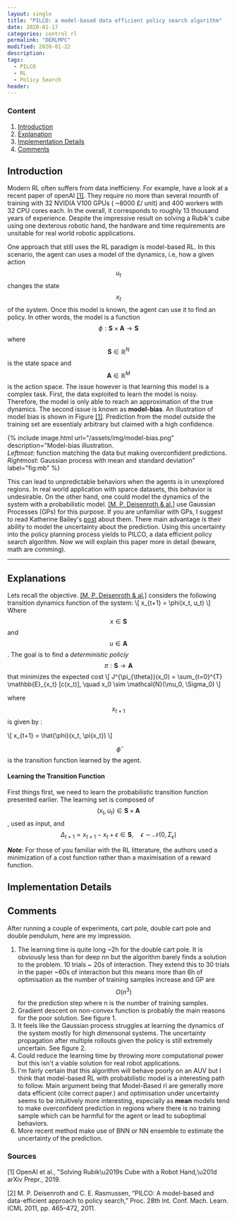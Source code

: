```yaml
---
layout: single
title: "PILCO: a model-based data efficient policy search algorithm"
date: 2020-01-17
categories: control rl
permalink: "DERLMPC"
modified: 2020-01-22
description:
tags:
  - PILCO
  - RL
  - Policy Search
header:
---
```


### Content
 1. [Introduction](#sec:intro)
 2. [Explanation](#sec:expl)
 3. [Implementation Details](#sec:impl)
 4. [Comments](#sec:disc)

## Introduction<a name="sec:intro"></a>

Modern RL often suffers from data inefficieny. For example, have a look at a recent paper of openAI [[1]](#cite:openAI2019). They require no more than several mounth of training with 32 NVIDIA V100 GPUs ( ~8000 £/ unit) and 400 workers with 32 CPU cores each. In the overall, it corresponds to roughly 13 thousand years of experience. Despite the impressive result on solving a Rubik's cube using one dexterous robotic hand, the hardware and time requirements are unsitable for real world robotic applications.  

One approach that still uses the RL paradigm is model-based RL. In this scenario, the agent can uses a model of the dynamics, i.e, how a given action $$ u_t $$ changes the state $$ x_t $$ of the system. Once this model is known, the agent can use it to find an policy. In other words, the model is a function $$ \phi : \mathbf{S} \times \mathbf{A} \rightarrow \mathbf{S} $$ where $$ \mathbf{S} \in \mathbb{R}^N $$ is the state space and $$ \mathbf{A} \in \mathbb{R}^M $$ is the action space. The issue however is that learning this model is a complex task.
First, the data exploited to learn the model is noisy. Therefore, the model is only able to reach an approximation of the true dynamics. The second issue is known as **model-bias**. An illustration of model bias is shown in Figure [[1]](#fig:mb). Prediction from the model outside the training set are essentialy arbitrary but claimed with a high confidence.

{% include image.html url="/assets/img/model-bias.png" description="Model-bias illustration.<br><i>Leftmost</i>: function matching the data but making overconfident predictions.<br><i>Rightmost</i>: Gaussian process with mean and standard deviation" label="fig:mb" %}

This can lead to unpredictable behaviors when the agents is in unexplored regions. In real world application with sparce datasets, this behavior is undesirable. On the other hand, one could model the dynamics of the system with a probabilistic model. [[M. P. Deisenroth & al.]](#cite:pilco) use Gaussian Processes (GPs) for this purpose. If you are unfamiliar with GPs, I suggest to read Katherine Bailey's [post](https://katbailey.github.io/post/gaussian-processes-for-dummies/) about them. There main advantage is their ability to model the uncertainty about the prediction. Using this uncertainty into the policy planning process yields to PILCO, a data efficient policy search algorithm. Now we will explain this paper more in detail (beware, math are comming).

---

## Explanations<a name="sec:expl"></a>
Lets recall the objective. [[M. P. Deisenroth & al.]](#cite:pilco) considers the following transition dynamics function of the system:
\\[ x_{t+1} = \phi(x_t, u_t) \\]
Where $$ x \in \mathbf{S} $$ and $$ u \in \mathbf{A} $$. The goal is to find a *deterministic policiy* $$ \mathit{\pi} : \mathbf{S} \rightarrow \mathbf{A} $$ that minimizes the expected cost \\[ J^{\pi_{\theta}}(x_0) = \sum_{t=0}^{T} \mathbb{E}_{x_t} [c(x_t)], \quad x_0 \sim \mathcal{N}(\mu_0, \Sigma_0) \\]

where  $$ x_{t+1} $$ is given by : 

\\[ x_{t+1} = \hat{\phi}(x_t, \pi{x_t}) \\]

$$ \hat{\phi} $$ is the transition function learned by the agent.

#### Learning the Transition Function

First things first, we need to learn the probabilistic transition function presented earlier.
The learning set is composed of $$ (x_{t}, u_{t}) \in \mathbf{S} \times \mathbf{A} $$, used as input, and $$ \Delta_{t+1} = x_{t+1} - x_{t} + \epsilon \in \mathbf{S}, \quad \epsilon \sim \mathcal{N}(0, \Sigma_{\epsilon}) $$

***Note***: For those of you familiar with the RL litterature, the authors used a minimization of a cost function rather than a maximisation of a reward function.

## Implementation Details<a name="sec:impl"></a>


## Comments<a name="sec:disc"></a>

After running a couple of experiments, cart pole, double cart pole and double
pendulum, here are my impression. 
  1. The learning time is quite long ~2h for the double cart pole. It is
     obviously less than for deep nn but the algorithm barely finds a solution
     to the problem. 10 trials ~ 20s of interaction. They extend this to 30
     trials in the paper ~60s of interaction but this means more than 6h of
     optimisation as the number of training samples increase and GP are
     $$O(n^3)$$ for the prediction step where n is the number of training samples.
  2. Gradient descent on non-convex function is probably the main reasons for
     the poor solution. See figure 1.
  3. It feels like the Gaussian process struggles at learning the dynamics of the
     system mostly for high dimensonal systems. The uncertainty propagation after multiple rollouts given the
     policy is still extremely uncertain. See figure 2.
  4. Could reduce the learning time by throwing more computational power but
     this isn't a viable solution for real robot applications.
  5. I'm fairly certain that this algorithm will behave poorly on an AUV but I
     think that model-based RL with probabilistic model is a interesting path to
     follow. Main argument being that Model-Based rl are generally more data
     efficient (cite correct paper.) and optimisation under uncertainty seems to
     be intuitively more interesting, especially as **mean** models tend to make
     overconfident prediction in regions where there is no training sample which
     can be harmful for the agent or lead to suboptimal behaviors.
  6. More recent method make use of BNN or NN ensemble to estimate the
     uncertainty of the prediction. 

### Sources

[1] OpenAI et al., "Solving Rubik\u2019s Cube with a Robot Hand,\u201d arXiv Prepr., 2019.<a name="citE:openAI2019"></a>

[2] M. P. Deisenroth and C. E. Rasmussen, “PILCO: A model-based and data-efficient approach to policy search,” Proc. 28th Int. Conf. Mach. Learn. ICML 2011, pp. 465–472, 2011.

